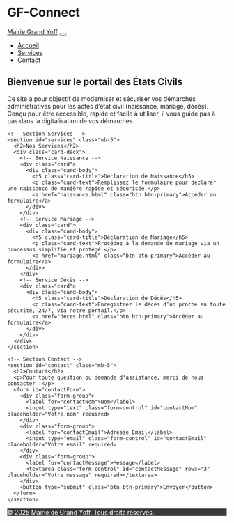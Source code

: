 # GF-Connect
<!DOCTYPE html>
<html lang="fr">
<head>
  <meta charset="utf-8">
  <meta name="viewport" content="width=device-width, initial-scale=1">
  <title>Digitalisation des États Civils – Mairie de Grand Yoff</title>
  <!-- Bootstrap CSS via CDN -->
  <link rel="stylesheet" href="https://maxcdn.bootstrapcdn.com/bootstrap/4.5.2/css/bootstrap.min.css">
  <style>
    body { padding-top: 70px; }
    footer { background-color: #343a40; color: #fff; }
  </style>
</head>
<body>
  <!-- Barre de navigation -->
  <nav class="navbar navbar-expand-lg navbar-dark bg-primary fixed-top">
    <a class="navbar-brand" href="index.html">Mairie Grand Yoff</a>
    <button class="navbar-toggler" type="button" data-toggle="collapse" data-target="#navbarNav" 
            aria-controls="navbarNav" aria-expanded="false" aria-label="Basculer la navigation">
      <span class="navbar-toggler-icon"></span>
    </button>
    <div class="collapse navbar-collapse" id="navbarNav">
      <ul class="navbar-nav ml-auto">
        <li class="nav-item"><a class="nav-link" href="#accueil">Accueil</a></li>
        <li class="nav-item"><a class="nav-link" href="#services">Services</a></li>
        <li class="nav-item"><a class="nav-link" href="#contact">Contact</a></li>
      </ul>
    </div>
  </nav>

  <!-- Contenu principal -->
  <main class="container">
    <!-- Section Accueil -->
    <section id="accueil" class="mb-5">
      <h1>Bienvenue sur le portail des États Civils</h1>
      <p>
        Ce site a pour objectif de moderniser et sécuriser vos démarches administratives pour les actes d’état civil (naissance, mariage, décès). 
        Conçu pour être accessible, rapide et facile à utiliser, il vous guide pas à pas dans la digitalisation de vos démarches.
      </p>
    </section>

    <!-- Section Services -->
    <section id="services" class="mb-5">
      <h2>Nos Services</h2>
      <div class="card-deck">
        <!-- Service Naissance -->
        <div class="card">
          <div class="card-body">
            <h5 class="card-title">Déclaration de Naissance</h5>
            <p class="card-text">Remplissez le formulaire pour déclarer une naissance de manière rapide et sécurisée.</p>
            <a href="naissance.html" class="btn btn-primary">Accéder au formulaire</a>
          </div>
        </div>
        <!-- Service Mariage -->
        <div class="card">
          <div class="card-body">
            <h5 class="card-title">Déclaration de Mariage</h5>
            <p class="card-text">Procédez à la demande de mariage via un processus simplifié et protégé.</p>
            <a href="mariage.html" class="btn btn-primary">Accéder au formulaire</a>
          </div>
        </div>
        <!-- Service Décès -->
        <div class="card">
          <div class="card-body">
            <h5 class="card-title">Déclaration de Décès</h5>
            <p class="card-text">Enregistrez le décès d’un proche en toute sécurité, 24/7, via notre portail.</p>
            <a href="deces.html" class="btn btn-primary">Accéder au formulaire</a>
          </div>
        </div>
      </div>
    </section>

    <!-- Section Contact -->
    <section id="contact" class="mb-5">
      <h2>Contact</h2>
      <p>Pour toute question ou demande d'assistance, merci de nous contacter :</p>
      <form id="contactForm">
        <div class="form-group">
          <label for="contactNom">Nom</label>
          <input type="text" class="form-control" id="contactNom" placeholder="Votre nom" required>
        </div>
        <div class="form-group">
          <label for="contactEmail">Adresse Email</label>
          <input type="email" class="form-control" id="contactEmail" placeholder="Votre email" required>
        </div>
        <div class="form-group">
          <label for="contactMessage">Message</label>
          <textarea class="form-control" id="contactMessage" rows="3" placeholder="Votre message" required></textarea>
        </div>
        <button type="submit" class="btn btn-primary">Envoyer</button>
      </form>
    </section>
  </main>

  <!-- Pied de page -->
  <footer class="py-3 text-center">
    <p>&copy; 2025 Mairie de Grand Yoff. Tous droits réservés.</p>
  </footer>

  <!-- Inclusion des scripts Bootstrap et JS personnalisé -->
  <script src="https://code.jquery.com/jquery-3.5.1.slim.min.js"></script>
  <script src="https://cdn.jsdelivr.net/npm/popper.js@1.16.1/dist/umd/popper.min.js"></script>
  <script src="https://maxcdn.bootstrapcdn.com/bootstrap/4.5.2/js/bootstrap.min.js"></script>
  <script>
    // Exemple de gestion de soumission du formulaire contact
    document.getElementById("contactForm").addEventListener("submit", function(event) {
      event.preventDefault();
      alert("Votre message a bien été envoyé. Nous vous répondrons dans les plus brefs délais.");
      this.reset();
    });
  </script>
</body>
</html>
